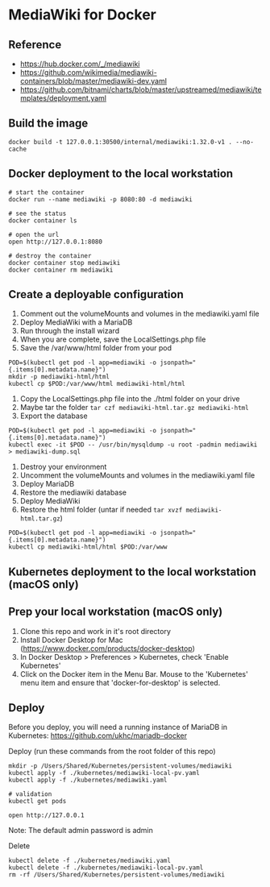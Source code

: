 # MediaWiki for Docker

## Reference
- https://hub.docker.com/_/mediawiki
- https://github.com/wikimedia/mediawiki-containers/blob/master/mediawiki-dev.yaml
- https://github.com/bitnami/charts/blob/master/upstreamed/mediawiki/templates/deployment.yaml

## Build the image
~~~
docker build -t 127.0.0.1:30500/internal/mediawiki:1.32.0-v1 . --no-cache
~~~

## Docker deployment to the local workstation

~~~
# start the container
docker run --name mediawiki -p 8080:80 -d mediawiki

# see the status
docker container ls

# open the url
open http://127.0.0.1:8080

# destroy the container
docker container stop mediawiki
docker container rm mediawiki
~~~

## Create a deployable configuration

1. Comment out the volumeMounts and volumes in the mediawiki.yaml file
1. Deploy MediaWiki with a MariaDB
1. Run through the install wizard
1. When you are complete, save the LocalSettings.php file
1. Save the /var/www/html folder from your pod
~~~
POD=$(kubectl get pod -l app=mediawiki -o jsonpath="{.items[0].metadata.name}")
mkdir -p mediawiki-html/html
kubectl cp $POD:/var/www/html mediawiki-html/html
~~~
1. Copy the LocalSettings.php file into the ./html folder on your drive
1. Maybe tar the folder `tar czf mediawiki-html.tar.gz mediawiki-html`
1. Export the database
~~~
POD=$(kubectl get pod -l app=mediawiki -o jsonpath="{.items[0].metadata.name}")
kubectl exec -it $POD -- /usr/bin/mysqldump -u root -padmin mediawiki > mediawiki-dump.sql
~~~
1. Destroy your environment
1. Uncomment the volumeMounts and volumes in the mediawiki.yaml file
1. Deploy MariaDB
1. Restore the mediawiki database
1. Deploy MediaWiki
1. Restore the html folder (untar if needed `tar xvzf mediawiki-html.tar.gz`)
~~~
POD=$(kubectl get pod -l app=mediawiki -o jsonpath="{.items[0].metadata.name}")
kubectl cp mediawiki-html/html $POD:/var/www
~~~


## Kubernetes deployment to the local workstation (macOS only)

## Prep your local workstation (macOS only)
1. Clone this repo and work in it's root directory
1. Install Docker Desktop for Mac (https://www.docker.com/products/docker-desktop)
1. In Docker Desktop > Preferences > Kubernetes, check 'Enable Kubernetes'
1. Click on the Docker item in the Menu Bar. Mouse to the 'Kubernetes' menu item and ensure that 'docker-for-desktop' is selected.


## Deploy
Before you deploy, you will need a running instance of MariaDB in Kubernetes: https://github.com/ukhc/mariadb-docker


Deploy (run these commands from the root folder of this repo)
~~~
mkdir -p /Users/Shared/Kubernetes/persistent-volumes/mediawiki
kubectl apply -f ./kubernetes/mediawiki-local-pv.yaml
kubectl apply -f ./kubernetes/mediawiki.yaml

# validation
kubectl get pods

open http://127.0.0.1
~~~

Note: The default admin password is admin

Delete
~~~
kubectl delete -f ./kubernetes/mediawiki.yaml
kubectl delete -f ./kubernetes/mediawiki-local-pv.yaml
rm -rf /Users/Shared/Kubernetes/persistent-volumes/mediawiki
~~~